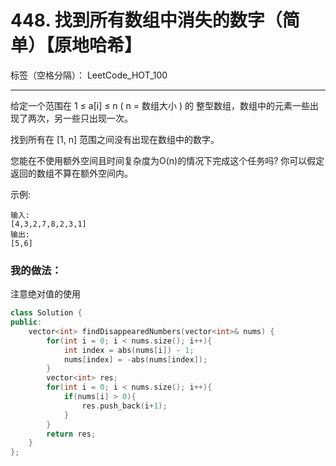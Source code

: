 ﻿# 448. 找到所有数组中消失的数字（简单）【原地哈希】

标签（空格分隔）： LeetCode_HOT_100

---
给定一个范围在  1 ≤ a[i] ≤ n ( n = 数组大小 ) 的 整型数组，数组中的元素一些出现了两次，另一些只出现一次。

找到所有在 [1, n] 范围之间没有出现在数组中的数字。

您能在不使用额外空间且时间复杂度为O(n)的情况下完成这个任务吗? 你可以假定返回的数组不算在额外空间内。

示例:

    输入:
    [4,3,2,7,8,2,3,1]
    输出:
    [5,6]


### 我的做法：   
注意绝对值的使用
``` C++
class Solution {
public:
    vector<int> findDisappearedNumbers(vector<int>& nums) {
        for(int i = 0; i < nums.size(); i++){
            int index = abs(nums[i]) - 1;
            nums[index] = -abs(nums[index]);
        }
        vector<int> res;
        for(int i = 0; i < nums.size(); i++){
            if(nums[i] > 0){
                res.push_back(i+1);
            }
        }
        return res;
    }
};
```